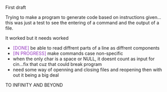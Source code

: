 First draft

Trying to make a program to generate code based on instructions given...
this was just a test to see the entering of a command and the output 
of a file.

It worked but it needs worked

- <font style="color:#9737c1;">[DONE]</font>            be able to read diffrent parts of a line as diffrent components
- <font style="color:#9737c1;">[IN PROGRESS]</font>     make commands case non-specific
- when the only char is a space or NULL, it doesnt count as input for cin...fix that cuz that could break program
- need some way of openning and closing files and reopening then with out it being a big deal

TO INFINITY AND BEYOND